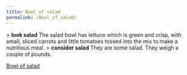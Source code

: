 ```yaml
---
title: Bowl of salad
permalink: /Bowl_of_salad/
---
```


\> **look salad**
The salad bowl has lettuce which is green and crisp, with small, sliced
carrots
and little tomatoes tossed into the mix to make a nutritious meal.
\> **consider salad**
They are some salad.
They weigh a couple of pounds.

[Bowl of salad](Category:_Consumables "wikilink")